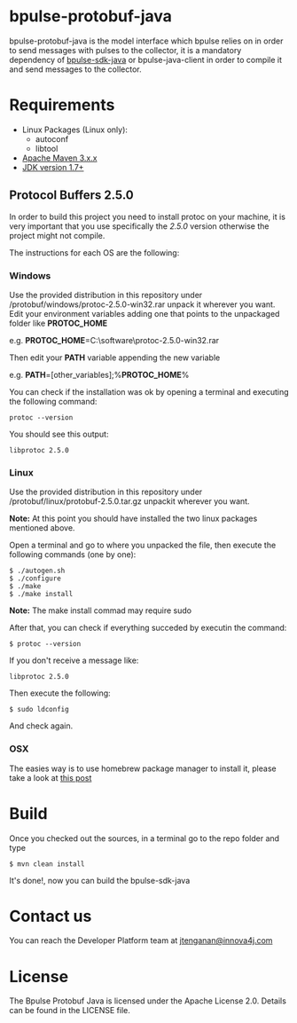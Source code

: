 # bpulse-protobuf-java

bpulse-protobuf-java is the model interface which bpulse relies on in order to send messages with pulses
to the collector, it is a mandatory dependency of [bpulse-sdk-java](https://github.com/bpulse/bpulse-sdk-java)  or bpulse-java-client in order to compile it and send messages to the collector.

# Requirements

* Linux Packages (Linux only):
  * autoconf
  * libtool
* [Apache Maven 3.x.x](https://maven.apache.org/download.cgi)
* [JDK version 1.7+](http://www.oracle.com/technetwork/java/javase/downloads/jdk7-downloads-1880260.html)

## Protocol Buffers 2.5.0 

In order to build this project you need to install protoc on your machine, it is very important that you use specifically the *2.5.0* version otherwise the project might not compile. 

The instructions for each OS are the following:

### Windows
Use the provided distribution in this repository under /protobuf/windows/protoc-2.5.0-win32.rar
unpack it wherever you want.
Edit your environment variables adding one that points to the unpackaged folder like **PROTOC_HOME**

e.g. **PROTOC_HOME**=C:\software\protoc-2.5.0-win32.rar

Then edit your **PATH** variable appending the new variable

e.g. **PATH**=\[other_variables];%**PROTOC_HOME**%

You can check if the installation was ok by opening a terminal and executing the following command:

```
protoc --version
```
You should see this output:
```
libprotoc 2.5.0
```

### Linux
Use the provided distribution in this repository under /protobuf/linux/protobuf-2.5.0.tar.gz
unpackit wherever you want.

**Note:** At this point you should have installed the two linux packages mentioned above.

Open a terminal and go to where you unpacked the file, then execute the following commands (one by one):

```
$ ./autogen.sh
$ ./configure
$ ./make
$ ./make install
```

**Note:** The make install commad may require sudo

After that, you can check if everything succeded by executin the command:

```
$ protoc --version
```

If you don't receive a message like:

```
libprotoc 2.5.0
```

Then execute the following:

```
$ sudo ldconfig
```
And check again.

### OSX
The easies way is to use homebrew package manager to install it, please take a look at [this post](http://stackoverflow.com/questions/21775151/installing-google-protocol-buffers-on-mac)


# Build

Once you checked out the sources, in a terminal go to the repo folder and type

```
$ mvn clean install
```

It's done!, now you can build the bpulse-sdk-java

# Contact us

You can reach the Developer Platform team at jtenganan@innova4j.com

# License

The Bpulse Protobuf Java is licensed under the Apache License 2.0. Details can be found in the LICENSE file.

